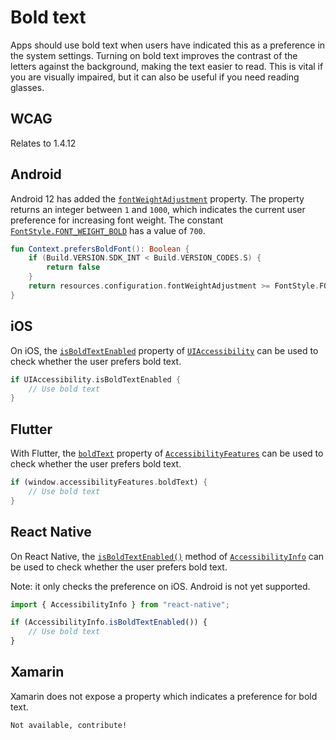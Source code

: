 # Bold text

Apps should use bold text when users have indicated this as a preference  in the system settings. Turning on bold text improves the contrast of the letters against the background, making the text easier to read. This is vital if you are visually impaired, but it can also be useful if you need reading glasses.

## WCAG

Relates to 1.4.12

## Android

Android 12 has added the [`fontWeightAdjustment`](https://developer.android.com/reference/android/content/res/Configuration#fontWeightAdjustment) property. The property returns an integer between `1` and `1000`, which indicates the current user preference for increasing font weight. The constant [`FontStyle.FONT_WEIGHT_BOLD`](https://developer.android.com/reference/android/graphics/fonts/FontStyle#FONT_WEIGHT_BOLD) has a value of `700`.

```kotlin
fun Context.prefersBoldFont(): Boolean {
    if (Build.VERSION.SDK_INT < Build.VERSION_CODES.S) {
        return false
    }
    return resources.configuration.fontWeightAdjustment >= FontStyle.FONT_WEIGHT_BOLD
}
```

## iOS

On iOS, the [`isBoldTextEnabled`](https://developer.apple.com/documentation/uikit/uiaccessibility/1615156-isboldtextenabled) property of [`UIAccessibility`](https://developer.apple.com/documentation/objectivec/nsobject/uiaccessibility) can be used to check whether the user prefers bold text.

```swift
if UIAccessibility.isBoldTextEnabled {
    // Use bold text
}
```

## Flutter

With Flutter, the [`boldText`](https://api.flutter.dev/flutter/dart-ui/AccessibilityFeatures/boldText.html) property of [`AccessibilityFeatures`](https://api.flutter.dev/flutter/dart-ui/AccessibilityFeatures-class.html) can be used to check whether the user prefers bold text.

```dart
if (window.accessibilityFeatures.boldText) {
    // Use bold text
}
```

## React Native

On React Native, the [`isBoldTextEnabled()`](https://reactnative.dev/docs/next/accessibilityinfo#isboldtextenabled-ios) method of [`AccessibilityInfo`](https://reactnative.dev/docs/next/accessibilityinfo) can be used to check whether the user prefers bold text.

Note: it only checks the preference on iOS. Android is not yet supported.

```jsx
import { AccessibilityInfo } from "react-native";

if (AccessibilityInfo.isBoldTextEnabled()) {
    // Use bold text
}
```

## Xamarin

Xamarin does not expose a property which indicates a preference for bold text.

```xml
Not available, contribute!
```
